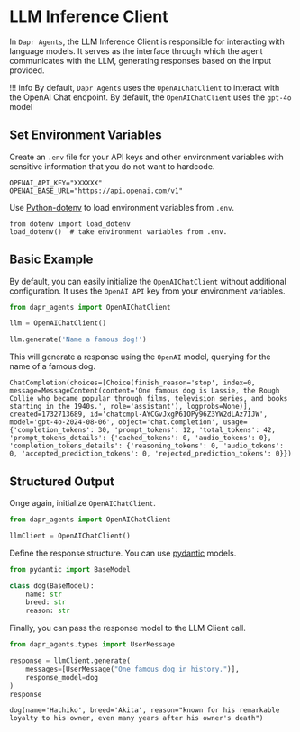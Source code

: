 # LLM Inference Client

In `Dapr Agents`, the LLM Inference Client is responsible for interacting with language models. It serves as the interface through which the agent communicates with the LLM, generating responses based on the input provided.

!!! info
    By default, `Dapr Agents` uses the `OpenAIChatClient` to interact with the OpenAI Chat endpoint. By default, the `OpenAIChatClient` uses the `gpt-4o` model

## Set Environment Variables

Create an `.env` file for your API keys and other environment variables with sensitive information that you do not want to hardcode.

```
OPENAI_API_KEY="XXXXXX"
OPENAI_BASE_URL="https://api.openai.com/v1"
```

Use [Python-dotenv](https://pypi.org/project/python-dotenv/) to load environment variables from `.env`.

```
from dotenv import load_dotenv
load_dotenv()  # take environment variables from .env.
```

## Basic Example

By default, you can easily initialize the `OpenAIChatClient` without additional configuration. It uses the `OpenAI API` key from your environment variables.

```python
from dapr_agents import OpenAIChatClient

llm = OpenAIChatClient()

llm.generate('Name a famous dog!')
```

This will generate a response using the `OpenAI` model, querying for the name of a famous dog.

```
ChatCompletion(choices=[Choice(finish_reason='stop', index=0, message=MessageContent(content='One famous dog is Lassie, the Rough Collie who became popular through films, television series, and books starting in the 1940s.', role='assistant'), logprobs=None)], created=1732713689, id='chatcmpl-AYCGvJxgP61OPy96Z3YW2dLAz7IJW', model='gpt-4o-2024-08-06', object='chat.completion', usage={'completion_tokens': 30, 'prompt_tokens': 12, 'total_tokens': 42, 'prompt_tokens_details': {'cached_tokens': 0, 'audio_tokens': 0}, 'completion_tokens_details': {'reasoning_tokens': 0, 'audio_tokens': 0, 'accepted_prediction_tokens': 0, 'rejected_prediction_tokens': 0}})
```

## Structured Output

Onge again, initialize `OpenAIChatClient`.

```python
from dapr_agents import OpenAIChatClient

llmClient = OpenAIChatClient()
```

Define the response structure. You can use [pydantic](https://docs.pydantic.dev/latest/) models.

```python
from pydantic import BaseModel

class dog(BaseModel):
    name: str
    breed: str
    reason: str
```

Finally, you can pass the response model to the LLM Client call.

```python
from dapr_agents.types import UserMessage

response = llmClient.generate(
    messages=[UserMessage("One famous dog in history.")],
    response_model=dog
)
response
```

```
dog(name='Hachiko', breed='Akita', reason="known for his remarkable loyalty to his owner, even many years after his owner's death")
```